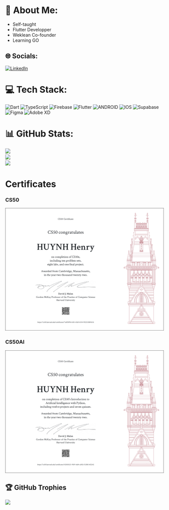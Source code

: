# 💫 About Me:
- Self-taught
- Flutter Developper
- Weklean Co-founder
- Learning GO

## 🌐 Socials:
[![LinkedIn](https://img.shields.io/badge/LinkedIn-%230077B5.svg?logo=linkedin&logoColor=white)](https://linkedin.com/in/HhanriDev) 

# 💻 Tech Stack:
![Dart](https://img.shields.io/badge/dart-%230175C2.svg?style=for-the-badge&logo=dart&logoColor=white) ![TypeScript](https://img.shields.io/badge/typescript-%23007ACC.svg?style=for-the-badge&logo=typescript&logoColor=white) ![Firebase](https://img.shields.io/badge/firebase-%23039BE5.svg?style=for-the-badge&logo=firebase) ![Flutter](https://img.shields.io/badge/Flutter-%2302569B.svg?style=for-the-badge&logo=Flutter&logoColor=white) ![ANDROID](https://img.shields.io/badge/android-%2320232a.svg?style=for-the-badge&logo=android&logoColor=%a4c639) ![IOS](https://img.shields.io/badge/IOS-%2320232a.svg?style=for-the-badge&logo=apple&logoColor=white) 	![Supabase](https://img.shields.io/badge/Supabase-3ECF8E?style=for-the-badge&logo=supabase&logoColor=white) ![Figma](https://img.shields.io/badge/figma-%23F24E1E.svg?style=for-the-badge&logo=figma&logoColor=white) ![Adobe XD](https://img.shields.io/badge/Adobe%20XD-470137?style=for-the-badge&logo=Adobe%20XD&logoColor=#FF61F6)

# 📊 GitHub Stats:
![](https://github-readme-stats.vercel.app/api?username=Hhanri&theme=dark&hide_border=false&include_all_commits=true&count_private=true)<br/>
![](https://github-readme-streak-stats.herokuapp.com/?user=Hhanri&theme=dark&hide_border=false)<br/>
![](https://github-readme-stats.vercel.app/api/top-langs/?username=Hhanri&theme=dark&hide_border=false&include_all_commits=true&count_private=true&layout=compact)

# Certificates
###  CS50
![CS50](https://github.com/Hhanri/Hhanri/blob/main/CS50x%20letter.png)
###  CS50AI
![CS50AI](https://github.com/Hhanri/Hhanri/blob/main/CS50AI%20letter.png)

## 🏆 GitHub Trophies
![](https://github-profile-trophy.vercel.app/?username=Hhanri&theme=radical&no-frame=false&no-bg=false&margin-w=4)

